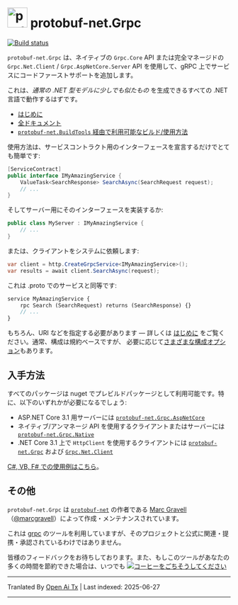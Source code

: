# <img src="https://protogen.marcgravell.com/images/protobuf-net.svg" alt="protobuf-net logo" width="45" height="45"> protobuf-net.Grpc

[![Build status](https://ci.appveyor.com/api/projects/status/en9i5mp471ci6ip3/branch/main?svg=true)](https://ci.appveyor.com/project/StackExchange/protobuf-net-grpc/branch/main)

`protobuf-net.Grpc` は、ネイティブの `Grpc.Core` API または完全マネージドの `Grpc.Net.Client` / `Grpc.AspNetCore.Server` API を使用して、gRPC 上でサービスにコードファーストサポートを追加します。

これは、*通常の .NET 型モデルに少しでも似たもの* を生成できるすべての .NET 言語で動作するはずです。

- [はじめに](https://protobuf-net.github.io/protobuf-net.Grpc/gettingstarted)
- [全ドキュメント](https://protobuf-net.github.io/protobuf-net.Grpc/)
- [`protobuf-net.BuildTools` 経由で利用可能なビルド/使用方法](https://protobuf-net.github.io/protobuf-net/build_tools)

使用方法は、サービスコントラクト用のインターフェースを宣言するだけでとても簡単です:

``` c#
[ServiceContract]
public interface IMyAmazingService {
    ValueTask<SearchResponse> SearchAsync(SearchRequest request);
    // ...
}
```

そしてサーバー用にそのインターフェースを実装するか:

``` c#
public class MyServer : IMyAmazingService {
    // ...
}
```

または、クライアントをシステムに依頼します:

``` c#
var client = http.CreateGrpcService<IMyAmazingService>();
var results = await client.SearchAsync(request);
```

これは .proto でのサービスと同等です:

``` proto
service MyAmazingService {
    rpc Search (SearchRequest) returns (SearchResponse) {}
	// ...
}
```

もちろん、URI などを指定する必要があります — 詳しくは [はじめに](https://protobuf-net.github.io/protobuf-net.Grpc/gettingstarted) をご覧ください。通常、構成は規約ベースですが、
必要に応じて[さまざまな構成オプション](https://protobuf-net.github.io/protobuf-net.Grpc/configuration)もあります。

## 入手方法

すべてのパッケージは nuget でプレビルドパッケージとして利用可能です。特に、以下のいずれかが必要になるでしょう:

- ASP.NET Core 3.1 用サーバーには [`protobuf-net.Grpc.AspNetCore`](https://www.nuget.org/packages/protobuf-net.Grpc.AspNetCore)
- ネイティブ/アンマネージ API を使用するクライアントまたはサーバーには [`protobuf-net.Grpc.Native`](https://www.nuget.org/packages/protobuf-net.Grpc.Native)
- .NET Core 3.1 上で `HttpClient` を使用するクライアントには [`protobuf-net.Grpc`](https://www.nuget.org/packages/protobuf-net.Grpc) および [`Grpc.Net.Client`](https://www.nuget.org/packages/Grpc.Net.Client/)

[C#, VB, F# での使用例はこちら](https://github.com/protobuf-net/protobuf-net.Grpc/tree/main/examples/pb-net-grpc)。

## その他

`protobuf-net.Grpc` は [`protobuf-net`](https://github.com/protobuf-net/protobuf-net) の作者である [Marc Gravell](https://github.com/mgravell)（[@marcgravell](https://twitter.com/marcgravell)）によって作成・メンテナンスされています。

これは [grpc](https://github.com/grpc/) のツールを利用していますが、そのプロジェクトと公式に関連・提携・承認されているわけではありません。

皆様のフィードバックをお待ちしております。また、もしこのツールがあなたの多くの時間を節約できた場合は、いつでも [![コーヒーをごちそうしてください](https://www.buymeacoffee.com/assets/img/custom_images/orange_img.png)](https://www.buymeacoffee.com/marcgravell)

---

Tranlated By [Open Ai Tx](https://github.com/OpenAiTx/OpenAiTx) | Last indexed: 2025-06-27

---